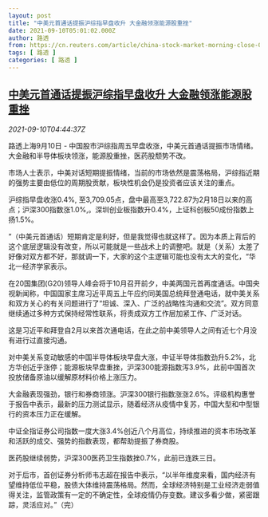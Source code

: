 ```yaml
---
layout: post
title: "中美元首通话提振沪综指早盘收升 大金融领涨能源股重挫"
date: 2021-09-10T05:01:02.000Z
author: 路透
from: https://cn.reuters.com/article/china-stock-market-morning-close-0910-idCNKBS2G60B9
tags: [ 路透 ]
categories: [ 路透 ]
---
```

<!--1631250062000-->
[中美元首通话提振沪综指早盘收升 大金融领涨能源股重挫](https://cn.reuters.com/article/china-stock-market-morning-close-0910-idCNKBS2G60B9)
------

<div>
<div><i>2021-09-10T04:44:37Z</i></div><p>路透上海9月10日 - 中国股市沪综指周五早盘收涨，中美元首通话提振市场情绪。大金融和半导体板块领涨，能源股重挫，医药股颓势不改。</p><p>市场人士表示，中美对话短期提振情绪，当前的市场依然是震荡格局，沪综指近期的强势主要由低位的周期股贡献，板块性机会仍是投资者应该关注的重点。</p><p>沪综指早盘收涨0.4%, 至3,709.05点，盘中最高至3,722.87为2月18日以来的高点；沪深300指数涨1.0%,。深圳创业板指数升0.4%，上证科创板50成份指数上扬1.5%。</p><p>”（中美元首通话）短期肯定是利好，但是我觉得也就这样了。因为本质上背后的这个底层逻辑没有改变，所以可能就是一些战术上的调整吧。就是（关系）太差了好像对双方都不好，那就调一下，大家的这个主逻辑可能也没有太大的变化，“华北一经济学家表示。</p><p>在20国集团(G20)领导人峰会将于10月召开前夕，中美两国元首再度通话。中国央视新闻称，中国国家主席习近平周五上午应约同美国总统拜登通电话，就中美关系和双方关心的有关问题进行了“坦诚、深入、广泛的战略性沟通和交流”。双方同意继续通过多种方式保持经常性联系，将责成双方工作层加紧工作、广泛对话。</p><p>这是习近平和拜登自2月以来首次通电话，在此之前中美领导人之间有近七个月没有进行过直接沟通。</p><p>对中美关系变动敏感的中国半导体板块早盘大涨，中证半导体指数劲升5.2%，北方华创近乎涨停；能源板块早盘重挫，沪深300能源指数泻3.9%，此前中国首次投放储备原油以缓解原材料价格上涨压力。</p><p>大金融表现强劲，银行和券商领涨。沪深300银行指数涨涨2.6%。评级机构惠誉于报告中表示，最新的压力测试显示，随着经济从疫情中复苏，中国大型和中型银行的资本压力正在缓解。</p><p>中证全指证券公司指数一度大涨3.4%创近八个月高位，持续推进的资本市场改革和活跃的成交、强势的指数表现，都帮助提振了券商股。</p><p>医药股继续弱势，沪深300医药卫生指数挫0.7%，此前已连跌三日。</p><p>对于后市，首创证券分析师韦志超在报告中表示，“以半年维度来看，国内经济有望维持低位平稳，股债大体维持震荡格局。然而，全球经济特别是工业经济走弱值得关注，监管政策有一定的不确定性，全球疫情仍存变数。建议多看少做，紧密跟踪，灵活应对。”（完）</p>
</div>
